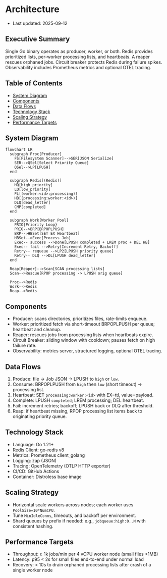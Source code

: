 # Architecture

- Last updated: 2025-09-12

## Executive Summary

Single Go binary operates as producer, worker, or both. Redis provides prioritized lists, per-worker processing lists, and heartbeats. A reaper rescues orphaned jobs. Circuit breaker protects Redis during failure spikes. Observability includes Prometheus metrics and optional OTEL tracing.

## Table of Contents

- [System Diagram](#system-diagram)
- [Components](#components)
- [Data Flows](#data-flows)
- [Technology Stack](#technology-stack)
- [Scaling Strategy](#scaling-strategy)
- [Performance Targets](#performance-targets)

## System Diagram

```mermaid
flowchart LR
  subgraph Proc[Producer]
    FS[Filesystem Scanner]-->SER[JSON Serialize]
    SER-->QSel[Select Priority Queue]
    QSel-->LP[LPUSH]
  end

  subgraph Redis[(Redis)]
    HQ[high_priority]
    LQ[low_priority]
    PL[(worker:<id>:processing)]
    HB[(processing:worker:<id>)]
    DLQ[dead_letter]
    CMP[completed]
  end

  subgraph Work[Worker Pool]
    PRIO{Priority Loop}
    PRIO-->BRP[BRPOPLPUSH]
    BRP-->HBSet[SET EX Heartbeat]
    HBSet-->Exec[Process Job]
    Exec-- success -->Done[LPUSH completed + LREM proc + DEL HB]
    Exec-- fail -->Retry[Increment Retry, Backoff]
    Retry-- requeue -->LP2[LPUSH priority queue]
    Retry-- DLQ -->DL[LPUSH dead_letter]
  end

  Reap[Reaper]-->Scan[SCAN processing lists]
  Scan-->Rescue[RPOP processing -> LPUSH orig queue]

  Proc-->Redis
  Work-->Redis
  Reap-->Redis
```

## Components

- Producer: scans directories, prioritizes files, rate-limits enqueue.
- Worker: prioritized fetch via short-timeout BRPOPLPUSH per queue; heartbeat and cleanup.
- Reaper: rescues jobs from processing lists when heartbeats expire.
- Circuit Breaker: sliding window with cooldown; pauses fetch on high failure rate.
- Observability: metrics server, structured logging, optional OTEL tracing.

## Data Flows

1) Produce: file -> Job JSON -> LPUSH to `high` or `low`.
2) Consume: BRPOPLPUSH from `high` then `low` (short timeout) -> processing list.
3) Heartbeat: SET `processing:worker:<id>` with EX=ttl, value=payload.
4) Complete: LPUSH `completed`; LREM processing; DEL heartbeat.
5) Fail: increment retries; backoff; LPUSH back or DLQ after threshold.
6) Reap: if heartbeat missing, RPOP processing list items back to originating priority queue.

## Technology Stack

- Language: Go 1.21+
- Redis Client: go-redis v8
- Metrics: Prometheus client_golang
- Logging: zap (JSON)
- Tracing: OpenTelemetry (OTLP HTTP exporter)
- CI/CD: GitHub Actions
- Container: Distroless base image

## Scaling Strategy

- Horizontal scale workers across nodes; each worker uses `PoolSize=10*NumCPU`.
- Tune `MinIdleConns`, timeouts, and backoff per environment.
- Shard queues by prefix if needed: e.g., `jobqueue:high:0..N` with consistent hashing.

## Performance Targets

- Throughput: ≥ 1k jobs/min per 4 vCPU worker node (small files <1MB)
- Latency: p95 < 2s for small files end-to-end under normal load
- Recovery: < 10s to drain orphaned processing lists after crash of a single worker node

